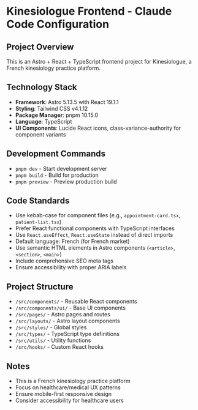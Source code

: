 # Kinesiologue Frontend - Claude Code Configuration

## Project Overview
This is an Astro + React + TypeScript frontend project for Kinesiologue, a French kinesiology practice platform.

## Technology Stack
- **Framework**: Astro 5.13.5 with React 19.1.1
- **Styling**: Tailwind CSS v4.1.12 
- **Package Manager**: pnpm 10.15.0
- **Language**: TypeScript
- **UI Components**: Lucide React icons, class-variance-authority for component variants

## Development Commands
- `pnpm dev` - Start development server
- `pnpm build` - Build for production
- `pnpm preview` - Preview production build

## Code Standards
- Use kebab-case for component files (e.g., `appointment-card.tsx`, `patient-list.tsx`)
- Prefer React functional components with TypeScript interfaces
- Use `React.useEffect`, `React.useState` instead of direct imports
- Default language: French (for French market)
- Use semantic HTML elements in Astro components (`<article>`, `<section>`, `<main>`)
- Include comprehensive SEO meta tags
- Ensure accessibility with proper ARIA labels

## Project Structure
- `/src/components/` - Reusable React components
- `/src/components/ui/` - Base UI components
- `/src/pages/` - Astro pages and routes
- `/src/layouts/` - Astro layout components
- `/src/styles/` - Global styles
- `/src/types/` - TypeScript type definitions
- `/src/utils/` - Utility functions
- `/src/hooks/` - Custom React hooks

## Notes
- This is a French kinesiology practice platform
- Focus on healthcare/medical UX patterns
- Ensure mobile-first responsive design
- Consider accessibility for healthcare users